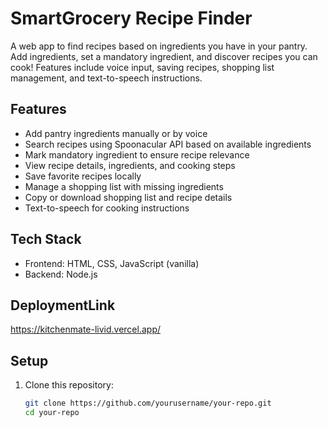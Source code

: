 # SmartGrocery Recipe Finder

A web app to find recipes based on ingredients you have in your pantry. Add ingredients, set a mandatory ingredient, and discover recipes you can cook! Features include voice input, saving recipes, shopping list management, and text-to-speech instructions.

## Features

- Add pantry ingredients manually or by voice
- Search recipes using Spoonacular API based on available ingredients
- Mark mandatory ingredient to ensure recipe relevance
- View recipe details, ingredients, and cooking steps
- Save favorite recipes locally
- Manage a shopping list with missing ingredients
- Copy or download shopping list and recipe details
- Text-to-speech for cooking instructions

## Tech Stack

- Frontend: HTML, CSS, JavaScript (vanilla)
- Backend: Node.js

## DeploymentLink
https://kitchenmate-livid.vercel.app/

## Setup

1. Clone this repository:
   ```bash
   git clone https://github.com/yourusername/your-repo.git
   cd your-repo

   
